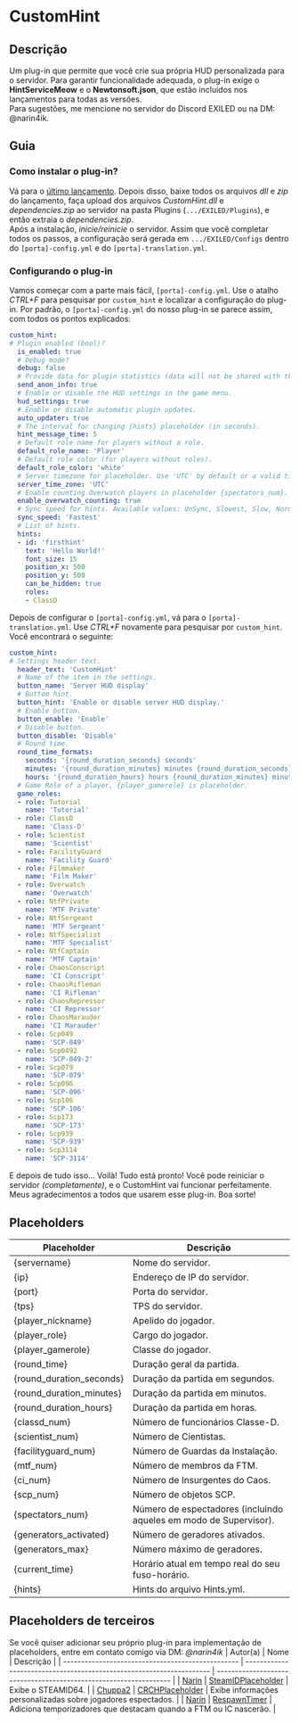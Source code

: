 # CustomHint
## Descrição
Um plug-in que permite que você crie sua própria HUD personalizada para o servidor.
Para garantir funcionalidade adequada, o plug-in exige o **HintServiceMeow** e o **Newtonsoft.json**, que estão incluídos nos lançamentos para todas as versões.  
Para sugestões, me mencione no servidor do Discord EXILED ou na DM: @narin4ik.

## Guia

### Como instalar o plug-in?
Vá para o [último lançamento](https://github.com/BTF-SCPSL/CustomHint/releases). Depois disso, baixe todos os arquivos *dll* e *zip* do lançamento, faça upload dos arquivos *CustomHint.dll* e *dependencies.zip* ao servidor na pasta Plugins (`.../EXILED/Plugins`), e então extraia o *dependencies.zip*.  
Após a instalação, *inicie/reinicie* o servidor. 
Assim que você completar todos os passos, a configuração será gerada em `.../EXILED/Configs` dentro do `[porta]-config.yml` e do `[porta]-translation.yml`.

### Configurando o plug-in
Vamos começar com a parte mais fácil, `[porta]-config.yml`. Use o atalho *CTRL+F* para pesquisar por `custom_hint` e localizar a configuração do plug-in. 
Por padrão, o `[porta]-config.yml` do nosso plug-in se parece assim, com todos os pontos explicados:
```yaml
custom_hint:
# Plugin enabled (bool)?
  is_enabled: true
  # Debug mode?
  debug: false
  # Provide data for plugin statistics (data will not be shared with third parties).
  send_anon_info: true
  # Enable or disable the HUD settings in the game menu.
  hud_settings: true
  # Enable or disable automatic plugin updates.
  auto_updater: true
  # The interval for changing {hints} placeholder (in seconds).
  hint_message_time: 5
  # Default role name for players without a role.
  default_role_name: 'Player'
  # Default role color (for players without roles).
  default_role_color: 'white'
  # Server timezone for placeholder. Use 'UTC' by default or a valid timezone ID (e.g., 'Europe/Kyiv').
  server_time_zone: 'UTC'
  # Enable counting Overwatch players in placeholder {spectators_num}.
  enable_overwatch_counting: true
  # Sync speed for hints. Available values: UnSync, Slowest, Slow, Normal, Fast, Fastest.
  sync_speed: 'Fastest'
  # List of hints.
  hints:
  - id: 'firsthint'
    text: 'Hello World!'
    font_size: 15
    position_x: 500
    position_y: 500
    can_be_hidden: true
    roles:
    - ClassD
```
Depois de configurar o `[porta]-config.yml`, vá para o  `[porta]-translation.yml`. Use *CTRL+F* novamente para pesquisar por `custom_hint`.  
Você encontrará o seguinte:
```yaml
custom_hint:
# Settings header text.
  header_text: 'CustomHint'
  # Name of the item in the settings.
  button_name: 'Server HUD display'
  # Buttom hint.
  button_hint: 'Enable or disable server HUD display.'
  # Enable button.
  button_enable: 'Enable'
  # Disable button.
  button_disable: 'Disable'
  # Round time.
  round_time_formats:
    seconds: '{round_duration_seconds} seconds'
    minutes: '{round_duration_minutes} minutes {round_duration_seconds} seconds'
    hours: '{round_duration_hours} hours {round_duration_minutes} minutes {round_duration_seconds} seconds'
  # Game Role of a player, {player_gamerole} is placeholder.
  game_roles:
  - role: Tutorial
    name: 'Tutorial'
  - role: ClassD
    name: 'Class-D'
  - role: Scientist
    name: 'Scientist'
  - role: FacilityGuard
    name: 'Facility Guard'
  - role: Filmmaker
    name: 'Film Maker'
  - role: Overwatch
    name: 'Overwatch'
  - role: NtfPrivate
    name: 'MTF Private'
  - role: NtfSergeant
    name: 'MTF Sergeant'
  - role: NtfSpecialist
    name: 'MTF Specialist'
  - role: NtfCaptain
    name: 'MTF Captain'
  - role: ChaosConscript
    name: 'CI Conscript'
  - role: ChaosRifleman
    name: 'CI Rifleman'
  - role: ChaosRepressor
    name: 'CI Repressor'
  - role: ChaosMarauder
    name: 'CI Marauder'
  - role: Scp049
    name: 'SCP-049'
  - role: Scp0492
    name: 'SCP-049-2'
  - role: Scp079
    name: 'SCP-079'
  - role: Scp096
    name: 'SCP-096'
  - role: Scp106
    name: 'SCP-106'
  - role: Scp173
    name: 'SCP-173'
  - role: Scp939
    name: 'SCP-939'
  - role: Scp3114
    name: 'SCP-3114'
```
E depois de tudo isso... Voilà! Tudo está pronto! Você pode reiniciar o servidor *(completamente)*, e o CustomHint vai funcionar perfeitamente. 
Meus agradecimentos a todos que usarem esse plug-in. Boa sorte!  

## Placeholders
| Placeholder             | Descrição                                                        |
| ----------------------- | ---------------------------------------------------------------  |
| {servername}            | Nome do servidor.                                                |
| {ip}                    | Endereço de IP do servidor.                                      |
| {port}                  | Porta do servidor.                                               |
| {tps}                   | TPS do servidor.                                                 |
| {player_nickname}       | Apelido do jogador.                                              | 
| {player_role}           | Cargo do jogador.                                                |
| {player_gamerole}       | Classe do jogador.                                               |
| {round_time}            | Duração geral da partida.                                        |
| {round_duration_seconds}| Duração da partida em segundos.                                  |
| {round_duration_minutes}| Duração da partida em minutos.                                   |
| {round_duration_hours}  | Duração da partida em horas.                                     |
| {classd_num}            | Número de funcionários Classe-D.                                 |
| {scientist_num}         | Número de Cientistas.                                            |
| {facilityguard_num}     | Número de Guardas da Instalação.                                 |
| {mtf_num}               | Número de membros da FTM.                                        |
| {ci_num}                | Número de Insurgentes do Caos.                                   |
| {scp_num}               | Número de objetos SCP.                                           |
| {spectators_num}        | Número de espectadores (incluindo aqueles em modo de Supervisor).|
| {generators_activated}  | Número de geradores ativados.                                    |
| {generators_max}        | Número máximo de geradores.                                      |
| {current_time}          | Horário atual em tempo real do seu fuso-horário.                 |
| {hints}                 | Hints do arquivo Hints.yml.                                      |

## Placeholders de terceiros
Se você quiser adicionar seu próprio plug-in para implementação de placeholders, entre em contato comigo via DM: *@narin4ik*
| Autor(a)                                          | Nome                                                                 | Descrição                                                         |
| ------------------------------------------------- | -------------------------------------------------------------------- | ----------------------------------------------------------------- |
| [Narin](https://github.com/Narin4ik)              | [SteamIDPlaceholder](https://github.com/Narin4ik/SteamIDPlaceholder) | Exibe o STEAMID64.                                                |
| [Chuppa2](https://github.com/Chuppa2)             | [CRCHPlaceholder](https://github.com/Chuppa2/CRCHPlaceholder)        | Exibe informações personalizadas sobre jogadores espectados.      |
| [Narin](https://github.com/Narin4ik)              | [RespawnTimer](https://github.com/Narin4ik/RespawnTimer)             | Adiciona temporizadores que destacam quando a FTM ou IC nascerão. |
